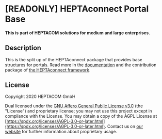 # [READONLY] HEPTAconnect Portal Base
#### This is part of HEPTACOM solutions for medium and large enterprises.

## Description

This is the split up of the HEPTAconnect package that provides base structures for portals.
Read more in the [documentation](https://heptaconnect.io/) and the contribution package of [the HEPTAconnect framework](https://github.com/HEPTACOM/heptaconnect-framework).


## License

Copyright 2020 HEPTACOM GmbH

Dual licensed under the [GNU Affero General Public License v3.0](./LICENSE.md) (the "License") and proprietary license; you may not use this project except in compliance with the License.
You may obtain a copy of the AGPL License at [https://spdx.org/licenses/AGPL-3.0-or-later.html](https://spdx.org/licenses/AGPL-3.0-or-later.html).
Contact us on [our website](https://www.heptacom.de) for further information about proprietary usage.

